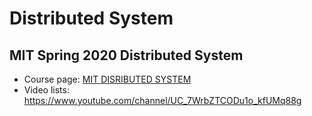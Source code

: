 # Distributed System


## MIT Spring 2020 Distributed System

- Course page: [MIT DISRIBUTED SYSTEM](https://pdos.csail.mit.edu/6.824/)
- Video lists: https://www.youtube.com/channel/UC_7WrbZTCODu1o_kfUMq88g

